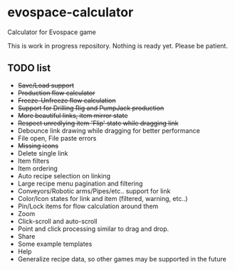 # evospace-calculator
Calculator for Evospace game

This is work in progress repository. Nothing is ready yet. Please be patient.

## TODO list

- ~~Save/Load support~~
- ~~Production flow calculator~~
- ~~Freeze-Unfreeze flow calculation~~
- ~~Support for Drilling Rig and PumpJack production~~
- ~~More beautiful links, item mirror state~~
- ~~Respect unredlying item 'Flip' state while dragging link~~
- Debounce link drawing while dragging for better performance
- File open, File paste errors
- ~~Missing icons~~
- Delete single link
- Item filters
- Item ordering
- Auto recipe selection on linking
- Large recipe menu pagination and filtering
- Conveyors/Robotic arms/Pipes/etc.. support for link
- Color/Icon states for link and item (filtered, warning, etc..)
- Pin/Lock items for flow calculation around them
- Zoom
- Click-scroll and auto-scroll
- Point and click processing similar to drag and drop.
- Share
- Some example templates
- Help
- Generalize recipe data, so other games may be supported in the future
